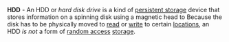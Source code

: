 **HDD** - An HDD or *hard disk drive* is a kind of [persistent storage](docs/definitions/Persistent%20Storage.md) device that stores information on a spinning disk using a magnetic head to  Because the disk has to be physically moved to [read](docs/definitions/Read.md) or [write](docs/definitions/Write.md) to certain [locations](docs/definitions/Memory%20Address.md), an HDD *is not* a form of [random access](docs/definitions/Random%20Access.md) [storage](docs/definitions/Memory.md).
